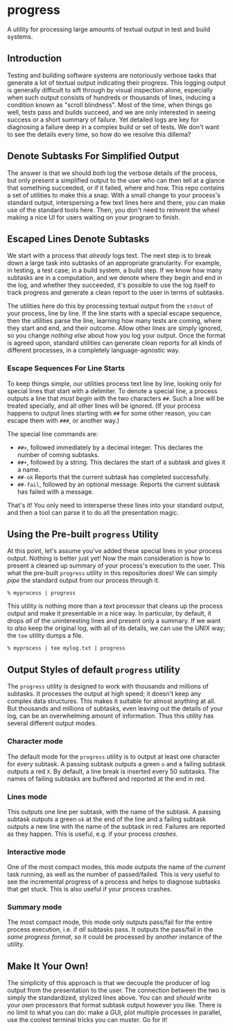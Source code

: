 # progress
A utility for processing large amounts of textual output in test and build systems.

## Introduction

Testing and building software systems are notoriously verbose tasks that generate a lot of textual output indicating their progress.
This logging output is generally difficult to sift through by visual inspection alone, especially when such output consists of hundreds or thousands of lines, inducing a condition known as "scroll blindness".
Most of the time, when things go well, tests pass and builds succeed, and we are only interested in seeing success or a short summary of failure.
Yet detailed logs are key for diagnosing a failure deep in a complex build or set of tests.
We don't want to see the details every time, so how do we resolve this dillema?

## Denote Subtasks For Simplified Output

The answer is that we should *both* log the verbose details of the process, but only present a simplified output to the user who can then tell at a glance that something succeeded, or if it failed, where and how.
This repo contains a set of utilities to make this a snap.
With a small change to your process's standard output, interspersing a few text lines here and there, you can make use of the standard tools here.
Then, you don't need to reinvent the wheel making a nice UI for users waiting on your program to finish.

## Escaped Lines Denote Subtasks

We start with a process that *already* logs text.
The next step is to break down a large task into subtasks of an appropriate granularity.
For example, in testing, a test case; in a build system, a build step.
If we know how many subtasks are in a computation, and we denote where they begin and end in the log, and whether they succeeded, it's possible to use the log itself to track progress and generate a clean report to the user in terms of subtasks.

The utilities here do this by processing textual output from the `stdout` of your process, line by line.
If the line starts with a special escape sequence, then the utilities parse the line, learning how many tests are coming, where they start and end, and their outcome.
Allow other lines are simply ignored, so you change *nothing else* about how you log your output.
Once the format is agreed upon, standard utilities can generate clean reports for all kinds of different processes, in a completely language-agnostic way.

### Escape Sequences For Line Starts

To keep things simple, our utilities process text line by line, looking only for special lines that start with a delimiter.
To denote a special line, a process outputs a line that *must begin with* the two characters `##`.
Such a line will be treated specially, and all other lines will be ignored.
(If your process happens to output lines starting with `##` for some other reason, you can escape them with `###`, or another way.)

The special line commands are:

* `##>`, followed immediately by a decimal integer. This declares the number of coming subtasks.
* `##+`, followed by a string. This declares the start of a subtask and gives it a name.
* `##-ok` Reports that the current subtask has completed successfully.
* `##-fail`, followed by an optional message. Reports the current subtask has failed with a message.

That's it! You only need to intersperse these lines into your standard output, and then a tool can parse it to do all the presentation magic.

## Using the Pre-built `progress` Utility

At this point, let's assume you've added these special lines in your process output.
Nothing is better just yet!
Now the main consideration is how to present a cleaned up summary of your process's execution to the user.
This what the pre-built `progress` utility in this repositories does!
We can simply *pipe* the standard output from our process through it.

```
% myprocess | progress
```

This utility is nothing more than a text processor that cleans up the process output and make it presentable in a nice way.
In particular, by default, it drops *all* of the uninteresting lines and present only a summary.
If we want to *also* keep the original log, with all of its details, we can use the UNIX way; the `tee` utility dumps a file.

```
% myprocess | tee mylog.txt | progress
```

## Output Styles of default `progress` utility

The `progress` utility is designed to work with thousands and millions of subtasks.
It processes the output at high speed; it doesn't keep any complex data structures.
This makes it suitable for almost anything at all.
But thousands and millions of subtasks, even leaving out the details of your log, can be an overwhelming amount of information.
Thus this utility has several different output modes.

### Character mode

The default mode for the `progress` utility is to output at least one character for every subtask.
A passing subtask outputs a green `o` and a failing subtask outputs a red `X`.
By default, a line break is inserted every 50 subtasks.
The names of failing subtasks are buffered and reported at the end in red.

### Lines mode

This outputs one line per subtask, with the name of the subtask.
A passing subtask outputs a green `ok` at the end of the line and a failing subtask outputs a new line with the name of the subtask in red.
Failures are reported as they happen.
This is useful, e.g. if your process *crashes*.

### Interactive mode

One of the most compact modes, this mode outputs the name of the *current* task running, as well as the number of passed/failed.
This is very useful to see the incremental progress of a process and helps to diagnose subtasks that get stuck.
This is also useful if your process crashes.

### Summary mode

The most compact mode, this mode only outputs pass/fail for the entire process execution, i.e. if *all* subtasks pass.
It outputs the pass/fail in the *same progress format*, so it could be processed by *another* instance of the utility.

## Make It Your Own!

The simplicity of this approach is that we decouple the producer of log output from the presentation to the user.
The connection between the two is simply the standardized, stylized lines above.
You can and *should* write your *own* processors that format subtask output however you like.
There is no limit to what you can do: make a GUI, plot multiple processes in parallel, use the coolest terminal tricks you can muster.
Go for it!
